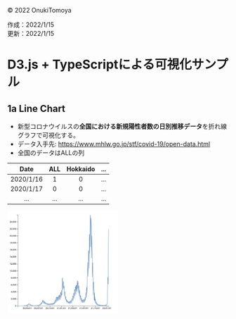 ©︎ 2022 OnukiTomoya  

作成：2022/1/15  
更新：2022/1/15  


# D3.js + TypeScriptによる可視化サンプル

## 1a Line Chart
- 新型コロナウイルスの**全国における新規陽性者数の日別推移データ**を折れ線グラフで可視化する。
- データ入手先: https://www.mhlw.go.jp/stf/covid-19/open-data.html
- 全国のデータはALLの列

| Date      | ALL    | Hokkaido  | ... |
| :----:    | :----: | :----:    | ---- |
| 2020/1/16 |  1     |  0        | ... |
| 2020/1/17 |  0     |  0        | ... |
| ...       | ...    | ...       | ... |

<img src="./img/1a_LineChart.png" width="50%">
